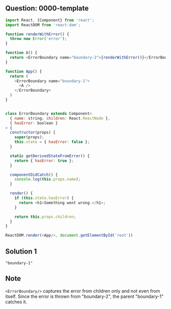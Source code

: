 ## Question: 0000-template
```javascript
import React, {Component} from 'react';
import ReactDOM from 'react-dom';

function renderWithError() {
  throw new Error('error');
}

function A() {
  return <ErrorBoundary name="boundary-2">{renderWithError()}</ErrorBoundary>;
}

function App() {
  return (
    <ErrorBoundary name="boundary-1">
      <A />
    </ErrorBoundary>
  )
}


class ErrorBoundary extends Component<
  { name: string; children: React.ReactNode },
  { hasError: boolean }
> {
  constructor(props) {
    super(props);
    this.state = { hasError: false };
  }

  static getDerivedStateFromError() {
    return { hasError: true };
  }

  componentDidCatch() {
    console.log(this.props.name);
  }

  render() {
    if (this.state.hasError) {
      return <h1>Something went wrong.</h1>;
    }

    return this.props.children;
  }
}

ReactDOM.render(<App/>, document.getElementById('root'))
```

## Solution 1
```tsx
"boundary-1"
```

## Note
`<ErrorBoundary/>`  captures the error from children only and not even from itself. Since the error is thrown from "boundary-2", the parent "boundary-1" catches it.
